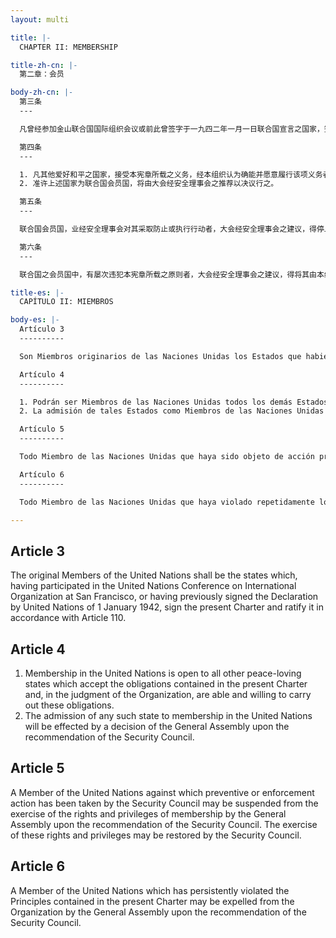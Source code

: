 ```yaml
---
layout: multi

title: |-
  CHAPTER II: MEMBERSHIP

title-zh-cn: |-
  第二章：会员

body-zh-cn: |-
  第三条
  ---

  凡曾经参加金山联合国国际组织会议或前此曾签字于一九四二年一月一日联合国宣言之国家，签订本宪章，且依宪章第一百一十条规定而予以批准者，均为联合国之创始会员国。

  第四条
  ---

  1. 凡其他爱好和平之国家，接受本宪章所载之义务，经本组织认为确能并愿意履行该项义务者，得为联合国会员国。
  2. 准许上述国家为联合国会员国，将由大会经安全理事会之推荐以决议行之。

  第五条
  ---

  联合国会员国，业经安全理事会对其采取防止或执行行动者，大会经安全理事会之建议，得停止其会员权利及特权之行使。此项权利及特权之行使，得由安全理事会恢复之。

  第六条
  ---

  联合国之会员国中，有屡次违犯本宪章所载之原则者，大会经安全理事会之建议，得将其由本组织除名。

title-es: |-
  CAPÍTULO II: MIEMBROS

body-es: |-
  Artículo 3
  ----------

  Son Miembros originarios de las Naciones Unidas los Estados que habiendo participado en la Conferencia de las Naciones Unidas sobre Organización Internacional celebrada en San Francisco, o que habiendo firmado previamente la Declaración de las Naciones Unidas de 1 de enero de 1942, suscriban esta Carta y la ratifiquen de conformidad con el Artículo 110.

  Artículo 4
  ----------

  1. Podrán ser Miembros de las Naciones Unidas todos los demás Estados amantes de la paz que acepten las obligaciones consignadas en esta Carta, y que, a juicio de la Organización, estén capacitados para cumplir dichas obligaciones y se hallen dispuestos a hacerlo.
  2. La admisión de tales Estados como Miembros de las Naciones Unidas se efectuará por decisión de la Asamblea General a recomendación del Consejo de Seguridad.

  Artículo 5
  ----------

  Todo Miembro de las Naciones Unidas que haya sido objeto de acción preventiva o coercitiva por parte del Consejo de Seguridad podrá ser suspendido por la Asamblea General, a recomendación del Consejo de Seguridad, del ejercicio de los derechos y privilegios inherentes a su calidad de Miembro. El ejercicio de tales derechos y privilegios podrá ser restituido por el Consejo de Seguridad.

  Artículo 6
  ----------

  Todo Miembro de las Naciones Unidas que haya violado repetidamente los Principios contenidos en esta Carta podrá ser expulsado de la Organización por la Asamblea General a recomendación del Consejo de Seguridad.

---
```


Article 3
---------

The original Members of the United Nations shall be the states which, having participated in the United Nations Conference on International Organization at San Francisco, or having previously signed the Declaration by United Nations of 1 January 1942, sign the present Charter and ratify it in accordance with Article 110.

Article 4
---------

1. Membership in the United Nations is open to all other peace-loving states which accept the obligations contained in the present Charter and, in the judgment of the Organization, are able and willing to carry out these obligations.
2. The admission of any such state to membership in the United Nations will be effected by a decision of the General Assembly upon the recommendation of the Security Council.

Article 5
---------

A Member of the United Nations against which preventive or enforcement action has been taken by the Security Council may be suspended from the exercise of the rights and privileges of membership by the General Assembly upon the recommendation of the Security Council. The exercise of these rights and privileges may be restored by the Security Council.

Article 6
---------

A Member of the United Nations which has persistently violated the Principles contained in the present Charter may be expelled from the Organization by the General Assembly upon the recommendation of the Security Council.
